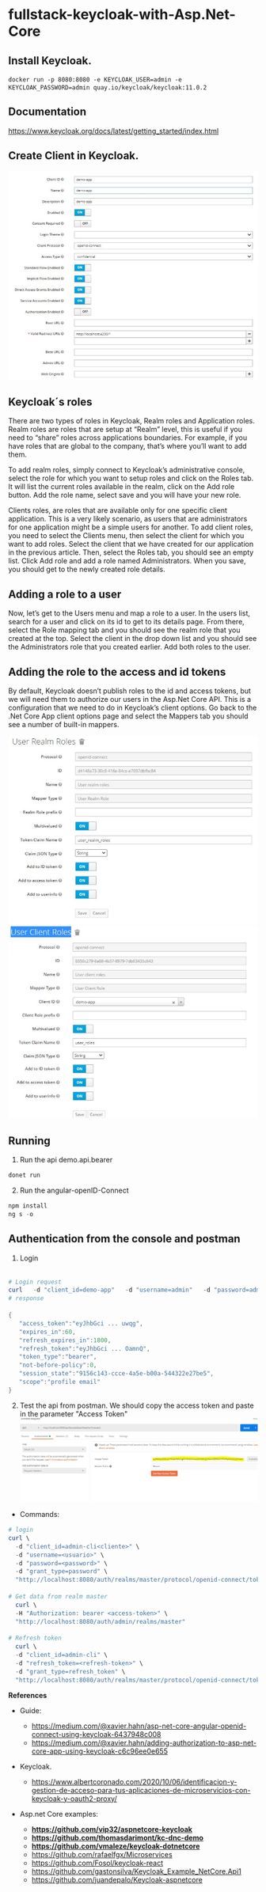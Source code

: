 # fullstack-keycloak-with-Asp.Net-Core

## Install Keycloak.

```
docker run -p 8080:8080 -e KEYCLOAK_USER=admin -e KEYCLOAK_PASSWORD=admin quay.io/keycloak/keycloak:11.0.2
```

## Documentation

https://www.keycloak.org/docs/latest/getting_started/index.html

## Create Client in Keycloak.

![](/images/create_client.JPG)

## Keycloak´s roles

There are two types of roles in Keycloak, Realm roles and Application roles. Realm roles are roles that are setup at “Realm” level, this is useful if you need to “share” roles across applications boundaries. For example, if you have roles that are global to the company, that’s where you’ll want to add them.

To add realm roles, simply connect to Keycloak’s administrative console, select the role for which you want to setup roles and click on the Roles tab. It will list the current roles available in the realm, click on the Add role button. Add the role name, select save and you will have your new role.

Clients roles, are roles that are available only for one specific client application. This is a very likely scenario, as users that are administrators for one application might be a simple users for another. To add client roles, you need to select the Clients menu, then select the client for which you want to add roles. Select the client that we have created for our application in the previous article. Then, select the Roles tab, you should see an empty list. Click Add role and add a role named Administrators. When you save, you should get to the newly created role details.

## Adding a role to a user

Now, let’s get to the Users menu and map a role to a user. In the users list, search for a user and click on its id to get to its details page. From there, select the Role mapping tab and you should see the realm role that you created at the top. Select the client in the drop down list and you should see the Administrators role that you created earlier.
Add both roles to the user.

## Adding the role to the access and id tokens

By default, Keycloak doesn’t publish roles to the id and access tokens, but we will need them to authorize our users in the Asp.Net Core API. This is a configuration that we need to do in Keycloak’s client options. Go back to the .Net Core App client options page and select the Mappers tab you should see a number of built-in mappers.

![](images/User_Realm_Roles.JPG)
![](images/User_Client_Roles.JPG)

## Running

1. Run the api demo.api.bearer

```powershell
donet run
```

2. Run the angular-openID-Connect

```powershell
npm install
ng s -o
```

## Authentication from the console and postman

1. Login

```powershell

# Login request
curl   -d "client_id=demo-app"   -d "username=admin"   -d "password=admin"   -d "grant_type=password"   "http://localhost:8080/auth/realms/master/protocol/openid-connect/token"
# response

{
   "access_token":"eyJhbGci ... uwqg",
   "expires_in":60,
   "refresh_expires_in":1800,
   "refresh_token":"eyJhbGci ... OamnQ",
   "token_type":"bearer",
   "not-before-policy":0,
   "session_state":"9156c143-ccce-4a5e-b00a-544322e27be5",
   "scope":"profile email"
}
```

2. Test the api from postman. We should copy the access token and paste in the parameter "Access Token"
   ![](images/postman.JPG)

- Commands:

```powershell
# login
curl \
  -d "client_id=admin-cli<cliente>" \
  -d "username=<usuario>" \
  -d "password=<password>" \
  -d "grant_type=password" \
  "http://localhost:8080/auth/realms/master/protocol/openid-connect/token"

# Get data from realm master
  curl \
  -H "Authorization: bearer <access-token>" \
  "http://localhost:8080/auth/admin/realms/master"

# Refresh token
  curl \
  -d "client_id=admin-cli" \
  -d "refresh_token=<refresh-token>" \
  -d "grant_type=refresh_token" \
  "http://localhost:8080/auth/realms/master/protocol/openid-connect/token"
```

**References**

- Guide:

  - https://medium.com/@xavier.hahn/asp-net-core-angular-openid-connect-using-keycloak-6437948c008
  - https://medium.com/@xavier.hahn/adding-authorization-to-asp-net-core-app-using-keycloak-c6c96ee0e655

- Keycloak.

  - https://www.albertcoronado.com/2020/10/06/identificacion-y-gestion-de-acceso-para-tus-aplicaciones-de-microservicios-con-keycloak-y-oauth2-proxy/

- Asp.net Core examples:

  - **https://github.com/vip32/aspnetcore-keycloak**
  - **https://github.com/thomasdarimont/kc-dnc-demo**
  - **https://github.com/vmaleze/keycloak-dotnetcore**
  - https://github.com/rafaelfgx/Microservices
  - https://github.com/Fosol/keycloak-react
  - https://github.com/gastonsilva/Keycloak_Example_NetCore.Api1
  - https://github.com/juandepalo/Keycloak-aspnetcore
